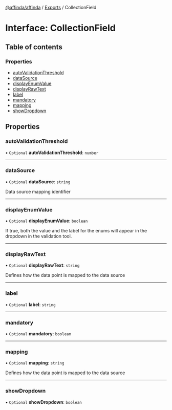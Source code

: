 [@affinda/affinda](../README.md) / [Exports](../modules.md) / CollectionField

# Interface: CollectionField

## Table of contents

### Properties

- [autoValidationThreshold](CollectionField.md#autovalidationthreshold)
- [dataSource](CollectionField.md#datasource)
- [displayEnumValue](CollectionField.md#displayenumvalue)
- [displayRawText](CollectionField.md#displayrawtext)
- [label](CollectionField.md#label)
- [mandatory](CollectionField.md#mandatory)
- [mapping](CollectionField.md#mapping)
- [showDropdown](CollectionField.md#showdropdown)

## Properties

### autoValidationThreshold

• `Optional` **autoValidationThreshold**: `number`

___

### dataSource

• `Optional` **dataSource**: `string`

Data source mapping identifier

___

### displayEnumValue

• `Optional` **displayEnumValue**: `boolean`

If true, both the value and the label for the enums will appear in the dropdown in the validation tool.

___

### displayRawText

• `Optional` **displayRawText**: `string`

Defines how the data point is mapped to the data source

___

### label

• `Optional` **label**: `string`

___

### mandatory

• `Optional` **mandatory**: `boolean`

___

### mapping

• `Optional` **mapping**: `string`

Defines how the data point is mapped to the data source

___

### showDropdown

• `Optional` **showDropdown**: `boolean`
